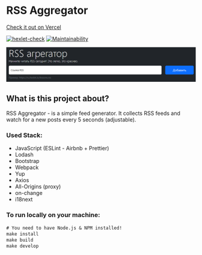 # RSS Aggregator

[Check it out on Vercel](https://frontend-project-11-kappa-self.vercel.app/)

[![hexlet-check](https://github.com/worldspawn-web/frontend-project-11/actions/workflows/hexlet-check.yml/badge.svg)](https://github.com/worldspawn-web/frontend-project-11/actions/workflows/hexlet-check.yml)
[![Maintainability](https://api.codeclimate.com/v1/badges/81c00863fa552b47e45e/maintainability)](https://codeclimate.com/github/worldspawn-web/frontend-project-11/maintainability)

![image.png](public/image.png)

## What is this project about?

RSS Aggregator - is a simple feed generator. It collects RSS feeds and watch for a new posts every 5 seconds (adjustable).

### Used Stack:

- JavaScript (ESLint - Airbnb + Prettier)
- Lodash
- Bootstrap
- Webpack
- Yup
- Axios
- All-Origins (proxy)
- on-change
- i18next

### To run locally on your machine:

```
# You need to have Node.js & NPM installed!
make install
make build
make develop
```
